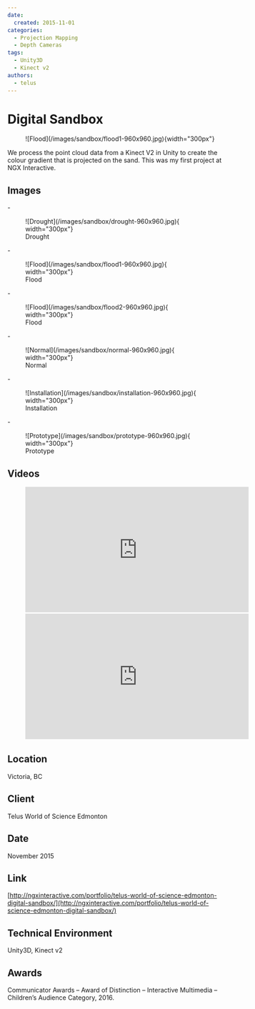 ```yaml
---
date:
  created: 2015-11-01
categories:
  - Projection Mapping
  - Depth Cameras
tags:
  - Unity3D
  - Kinect v2
authors:
  - telus
---
```


# Digital Sandbox

<figure markdown="1">
  ![Flood](/images/sandbox/flood1-960x960.jpg){width="300px"}
</figure>

We process the point cloud data from a Kinect V2 in Unity to create the colour gradient that is projected on the sand. This was my first project at NGX Interactive.

<!-- more -->

## Images

<div class="grid cards" markdown>
  - <figure markdown>
    ![Drought](/images/sandbox/drought-960x960.jpg){ width="300px"}
    <figcaption>Drought</figcaption>
  </figure>  
  - <figure markdown>
    ![Flood](/images/sandbox/flood1-960x960.jpg){ width="300px"}
    <figcaption>Flood</figcaption>
  </figure>
  - <figure markdown>
    ![Flood](/images/sandbox/flood2-960x960.jpg){ width="300px"}
    <figcaption>Flood</figcaption>
  </figure>
  - <figure markdown>
    ![Normal](/images/sandbox/normal-960x960.jpg){ width="300px"}
    <figcaption>Normal</figcaption>
  </figure>
  - <figure markdown>
    ![Installation](/images/sandbox/installation-960x960.jpg){ width="300px"}
    <figcaption>Installation</figcaption>
  </figure>
  - <figure markdown>
    ![Prototype](/images/sandbox/prototype-960x960.jpg){ width="300px"}
    <figcaption>Prototype</figcaption>
  </figure>
</div>

## Videos

<figure markdown>
  <iframe src="https://player.vimeo.com/video/228937279?badge=0&amp;autopause=0&amp;player_id=0&amp;app_id=58479" width="500" height="281" frameborder="0" allow="autoplay; fullscreen; picture-in-picture; clipboard-write; encrypted-media" title="Sandbox1"></iframe>
  <iframe src="https://player.vimeo.com/video/228937200?badge=0&amp;autopause=0&amp;player_id=0&amp;app_id=58479" width="500" height="281" frameborder="0" allow="autoplay; fullscreen; picture-in-picture; clipboard-write; encrypted-media" title="Sandbox2"></iframe>  
</figure>

## Location
Victoria, BC

## Client
Telus World of Science Edmonton

## Date
November 2015

## Link
[http://ngxinteractive.com/portfolio/telus-world-of-science-edmonton-digital-sandbox/](http://ngxinteractive.com/portfolio/telus-world-of-science-edmonton-digital-sandbox/)

## Technical Environment
Unity3D, Kinect v2

## Awards
Communicator Awards – Award of Distinction – Interactive Multimedia – Children’s Audience Category, 2016.